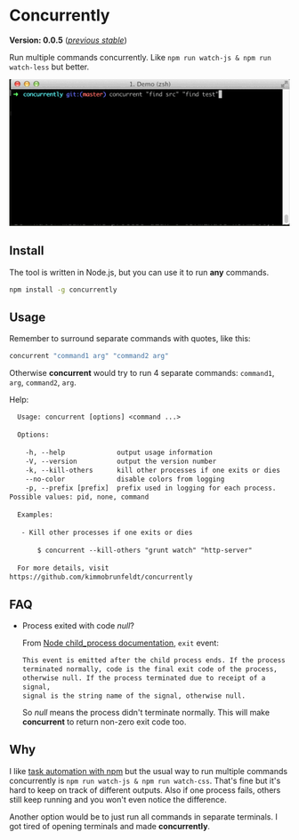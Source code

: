 # Concurrently

**Version: 0.0.5** ([*previous stable*](https://github.com/kimmobrunfeldt/concurrently/tree/0.0.4))

Run multiple commands concurrently.
Like `npm run watch-js & npm run watch-less` but better.

![](docs/demo.gif)

## Install

The tool is written in Node.js, but you can use it to run **any** commands.

```bash
npm install -g concurrently
```

## Usage

Remember to surround separate commands with quotes, like this:
```bash
concurrent "command1 arg" "command2 arg"
```

Otherwise **concurrent** would try to run 4 separate commands:
`command1`, `arg`, `command2`, `arg`.

Help:

```
  Usage: concurrent [options] <command ...>

  Options:

    -h, --help             output usage information
    -V, --version          output the version number
    -k, --kill-others      kill other processes if one exits or dies
    --no-color             disable colors from logging
    -p, --prefix [prefix]  prefix used in logging for each process. Possible values: pid, none, command

  Examples:

   - Kill other processes if one exits or dies

       $ concurrent --kill-others "grunt watch" "http-server"

  For more details, visit https://github.com/kimmobrunfeldt/concurrently
```

## FAQ

* Process exited with code *null*?

    From [Node child_process documentation](http://nodejs.org/api/child_process.html#child_process_event_exit), `exit` event:
    ```
    This event is emitted after the child process ends. If the process
    terminated normally, code is the final exit code of the process,
    otherwise null. If the process terminated due to receipt of a signal,
    signal is the string name of the signal, otherwise null.
    ```

    So *null* means the process didn't terminate normally. This will make **concurrent**
    to return non-zero exit code too.


## Why

I like [task automation with npm](http://substack.net/task_automation_with_npm_run)
but the usual way to run multiple commands concurrently is
```npm run watch-js & npm run watch-css```. That's fine but it's hard to keep
on track of different outputs. Also if one process fails, others still keep running
and you won't even notice the difference.

Another option would be to just run all commands in separate terminals. I got
tired of opening terminals and made **concurrently**.

